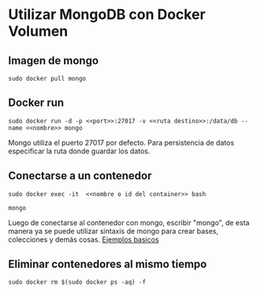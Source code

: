 # Utilizar MongoDB con Docker Volumen

## Imagen de mongo

```
sudo docker pull mongo

```

## Docker run

```
sudo docker run -d -p <<port>>:27017 -v <<ruta destino>>:/data/db --name <<nombre>> mongo

```
Mongo utiliza el puerto 27017 por defecto. Para persistencia de datos especificar la ruta donde guardar los datos.

## Conectarse a un contenedor
```
sudo docker exec -it  <<nombre o id del container>> bash

mongo

```
Luego de conectarse al contenedor con mongo, escribir "mongo", de esta manera ya se puede utilizar sintaxis de mongo para crear bases, colecciones y demás cosas. [Ejemplos basicos](https://www.mongodb.com/basics/examples)

  
## Eliminar contenedores al mismo tiempo

```
sudo docker rm $(sudo docker ps -aq) -f
```
